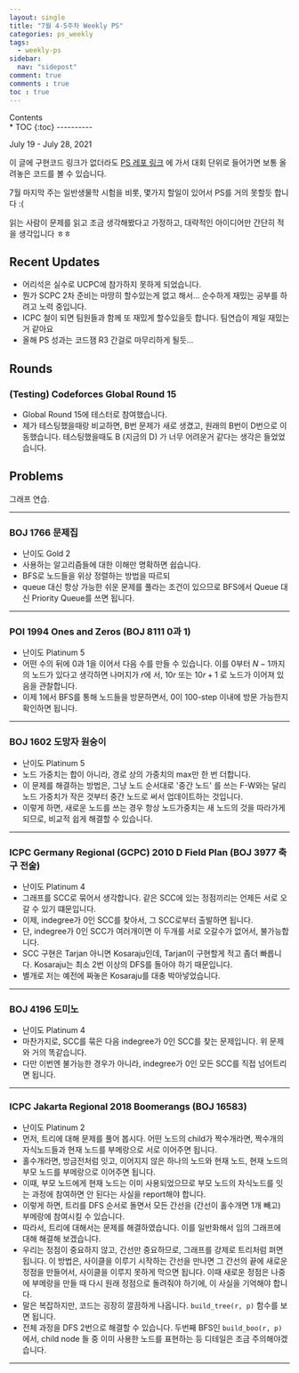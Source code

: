 ```yaml
---
layout: single
title: "7월 4-5주차 Weekly PS"
categories: ps_weekly
tags:
  - weekly-ps
sidebar:
  nav: "sidepost"
comment: true
comments : true
toc : true
---
```

<div id="toc">
Contents
</div>
* TOC
{:toc}
----------


July 19 - July 28, 2021

이 글에 구현코드 링크가 없더라도 [PS 레포 링크](https://github.com/gratus907/Gratus_PS) 에 가서 대회 단위로 들어가면 보통 올려놓은 코드를 볼 수 있습니다. 

7월 마지막 주는 일반생물학 시험을 비롯, 몇가지 할일이 있어서 PS를 거의 못할듯 합니다 :(

읽는 사람이 문제를 읽고 조금 생각해봤다고 가정하고, 대략적인 아이디어만 간단히 적을 생각입니다 ㅎㅎ 

## Recent Updates 
- 어리석은 실수로 UCPC에 참가하지 못하게 되었습니다. 
- 뭔가 SCPC 2차 준비는 마땅히 할수있는게 없고 해서... 순수하게 재밌는 공부를 하려고 노력 중입니다.
- ICPC 철이 되면 팀원들과 함께 또 재밌게 할수있을듯 합니다. 팀연습이 제일 재밌는거 같아요
- 올해 PS 성과는 코드잼 R3 간걸로 마무리하게 될듯...

## Rounds 
### (Testing) Codeforces Global Round 15
- Global Round 15에 테스터로 참여했습니다. 
- 제가 테스팅했을때랑 비교하면, B번 문제가 새로 생겼고, 원래의 B번이 D번으로 이동했습니다. 테스팅했을때도 B (지금의 D) 가 너무 어려운거 같다는 생각은 들었었습니다.
  
## Problems
그래프 연습.

------

### BOJ 1766 문제집
- 난이도 Gold 2
- 사용하는 알고리즘들에 대한 이해만 명확하면 쉽습니다. 
- BFS로 노드들을 위상 정렬하는 방법을 따르되
- queue 대신 항상 가능한 쉬운 문제를 풀라는 조건이 있으므로 BFS에서 Queue 대신 Priority Queue를 쓰면 됩니다. 

------

### POI 1994 Ones and Zeros (BOJ 8111 0과 1)
- 난이도 Platinum 5
- 어떤 수의 뒤에 0과 1을 이어서 다음 수를 만들 수 있습니다. 이를 0부터 $N-1$까지의 노드가 있다고 생각하면 나머지가 $r$에 서, $10r$ 또는 $10r + 1$ 로 노드가 이어져 있음을 관찰합니다. 
- 이제 1에서 BFS를 통해 노드들을 방문하면서, 0이 100-step 이내에 방문 가능한지 확인하면 됩니다. 

------
### BOJ 1602 도망자 원숭이
- 난이도 Platinum 5
- 노드 가중치는 합이 아니라, 경로 상의 가중치의 max만 한 번 더합니다.
- 이 문제를 해결하는 방법은, 그냥 노드 순서대로 '중간 노드' 를 쓰는 F-W와는 달리 노드 가중치가 작은 것부터 중간 노드로 써서 업데이트하는 것입니다.
- 이렇게 하면, 새로운 노드를 쓰는 경우 항상 노드가중치는 새 노드의 것을 따라가게 되므로, 비교적 쉽게 해결할 수 있습니다. 

------

### ICPC Germany Regional (GCPC) 2010 D Field Plan (BOJ 3977 축구 전술)
- 난이도 Platinum 4
- 그래프를 SCC로 묶어서 생각합니다. 같은 SCC에 있는 정점끼리는 언제든 서로 오갈 수 있기 떄문입니다.
- 이제, indegree가 0인 SCC를 찾아서, 그 SCC로부터 출발하면 됩니다.
- 단, indegree가 0인 SCC가 여러개이면 이 두개를 서로 오갈수가 없어서, 불가능합니다. 
- SCC 구현은 Tarjan 아니면 Kosaraju인데, Tarjan이 구현할게 적고 좀더 빠릅니다. Kosaraju는 최소 2번 이상의 DFS를 돌아야 하기 때문입니다. 
- 별개로 저는 예전에 짜놓은 Kosaraju를 대충 박아넣었습니다. 
  
------

### BOJ 4196 도미노
- 난이도 Platinum 4
- 마찬가지로, SCC를 묶은 다음 indegree가 0인 SCC를 찾는 문제입니다. 위 문제와 거의 똑같습니다. 
- 다만 이번엔 불가능한 경우가 아니라, indegree가 0인 모든 SCC를 직접 넘어트리면 됩니다.

------

### ICPC Jakarta Regional 2018 Boomerangs (BOJ 16583)
- 난이도 Platinum 2
- 먼저, 트리에 대해 문제를 풀어 봅시다. 어떤 노드의 child가 짝수개라면, 짝수개의 자식노드들과 현재 노드를 부메랑으로 서로 이어주면 됩니다.
- 홀수개라면, 방금전처럼 잇고, 이어지지 않은 하나의 노드와 현재 노드, 현재 노드의 부모 노드를 부메랑으로 이어주면 됩니다. 
- 이때, 부모 노드에게 현재 노드는 이미 사용되었으므로 부모 노드의 자식노드를 잇는 과정에 참여하면 안 된다는 사실을 report해야 합니다.
- 이렇게 하면, 트리를 DFS 순서로 돌면서 모든 간선을 (간선이 홀수개면 1개 빼고) 부메랑에 참여시킬 수 있습니다. 
- 따라서, 트리에 대해서는 문제를 해결하였습니다. 이를 일반화해서 임의 그래프에 대해 해결해 보겠습니다.
- 우리는 정점이 중요하지 않고, 간선만 중요하므로, 그래프를 강제로 트리처럼 펴면 됩니다. 이 방법은, 사이클을 이루기 시작하는 간선을 만나면 그 간선의 끝에 새로운 정점을 만들어서, 사이클을 이루지 못하게 막으면 됩니다. 이때 새로운 정점은 나중에 부메랑을 만들 때 다시 원래 정점으로 돌려줘야 하기에, 이 사실을 기억해야 합니다. 
- 말은 복잡하지만, 코드는 굉장히 깔끔하게 나옵니다. `build_tree(r, p)` 함수를 보면 됩니다.
- 전체 과정을 DFS 2번으로 해결할 수 있습니다. 두번째 BFS인 `build_boo(r, p)` 에서, child node 들 중 이미 사용한 노드를 표현하는 등 디테일은 조금 주의해야겠습니다. 

------